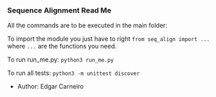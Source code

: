 ### Sequence Alignment Read Me

All the commands are to be executed in the main folder:

To import the module you just have to right `from seq_align import ...` where `...` are the functions you need.

To run run_me.py: `python3 run_me.py`

To run all tests: `python3 -m unittest discover`

* Author: Edgar Carneiro
